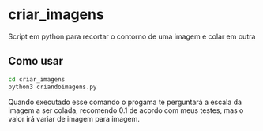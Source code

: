 # criar_imagens
Script em python para recortar o contorno de uma imagem e colar em outra

## Como usar

```bash
cd criar_imagens
python3 criandoimagens.py
```
Quando executado esse comando o progama te perguntará a escala da imagem a ser colada, recomendo 0.1 de acordo com meus testes, mas o valor irá variar de imagem para imagem.